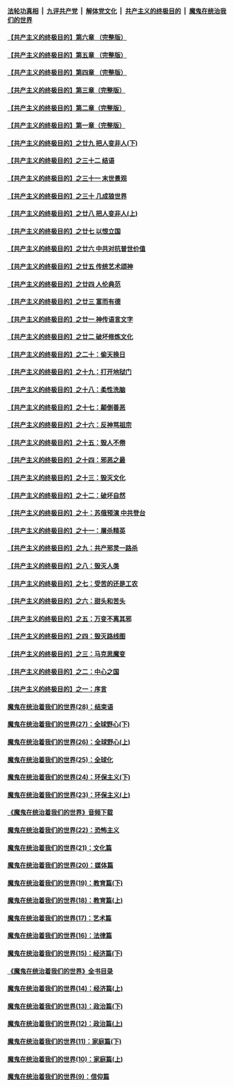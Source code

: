 

####  [法轮功真相](../../../../basic/blob/master/README.md?t=04011830) &nbsp;|&nbsp; [九评共产党](../../../../9ping.md/blob/master/README.md?t=04011830) &nbsp;|&nbsp; [解体党文化](../../../../jtdwh.md/blob/master/README.md?t=04011830)  &nbsp;|&nbsp; [共产主义的终极目的](../../../../gczydzjmd.md/blob/master/README.md?t=04011830) &nbsp;|&nbsp; [魔鬼在统治我们的世界](../../../../mgztzwmdsj.md/blob/master/README.md?t=04011830) 

#### [【共产主义的终极目的】第六章 （完整版）](../pages/nsc422/n11428913.md?t=04011830) 

#### [【共产主义的终极目的】第五章 （完整版）](../pages/nsc422/n11428912.md?t=04011830) 

#### [【共产主义的终极目的】第四章 （完整版）](../pages/nsc422/n11428907.md?t=04011830) 

#### [【共产主义的终极目的】第三章（完整版）](../pages/nsc422/n11428848.md?t=04011830) 

#### [【共产主义的终极目的】第二章（完整版）](../pages/nsc422/n11428831.md?t=04011830) 

#### [【共产主义的终极目的】第一章（完整版）](../pages/nsc422/n11417651.md?t=04011830) 

#### [【共产主义的终极目的】之廿九 把人变非人(下)](../pages/nsc422/n11344140.md?t=04011830) 

#### [【共产主义的终极目的】之三十二 结语](../pages/nsc422/n11360535.md?t=04011830) 

#### [【共产主义的终极目的】之三十一 末世景观](../pages/nsc422/n11351129.md?t=04011830) 

#### [【共产主义的终极目的】之三十 几成狼世界](../pages/nsc422/n11348280.md?t=04011830) 

#### [【共产主义的终极目的】之廿八 把人变非人(上)](../pages/nsc422/n11340492.md?t=04011830) 

#### [【共产主义的终极目的】之廿七 以恨立国](../pages/nsc422/n11336944.md?t=04011830) 

#### [【共产主义的终极目的】之廿六 中共对抗普世价值](../pages/nsc422/n11324785.md?t=04011830) 

#### [【共产主义的终极目的】之廿五 传统艺术颂神](../pages/nsc422/n11296396.md?t=04011830) 

#### [【共产主义的终极目的】之廿四 人伦典范](../pages/nsc422/n11296397.md?t=04011830) 

#### [【共产主义的终极目的】之廿三 富而有德](../pages/nsc422/n11283598.md?t=04011830) 

#### [【共产主义的终极目的】之廿一 神传语言文字](../pages/nsc422/n11263265.md?t=04011830) 

#### [【共产主义的终极目的】之廿二 破坏修炼文化](../pages/nsc422/n11245728.md?t=04011830) 

#### [【共产主义的终极目的】之二十：偷天换日](../pages/nsc422/n11238846.md?t=04011830) 

#### [【共产主义的终极目的】之十九：打开地狱门](../pages/nsc422/n11206376.md?t=04011830) 

#### [【共产主义的终极目的】之十八：柔性洗脑](../pages/nsc422/n11199994.md?t=04011830) 

#### [【共产主义的终极目的】之十七：颠倒善恶](../pages/nsc422/n11179782.md?t=04011830) 

#### [【共产主义的终极目的】之十六：反神骂祖宗](../pages/nsc422/n11166798.md?t=04011830) 

#### [【共产主义的终极目的】之十五：毁人不倦](../pages/nsc422/n11166792.md?t=04011830) 

#### [【共产主义的终极目的】之十四：邪恶之最](../pages/nsc422/n11150249.md?t=04011830) 

#### [【共产主义的终极目的】之十三：毁灭文化](../pages/nsc422/n11135227.md?t=04011830) 

#### [【共产主义的终极目的】之十二：破坏自然](../pages/nsc422/n11135214.md?t=04011830) 

#### [【共产主义的终极目的】之十：苏俄预演 中共登台](../pages/nsc422/n11118424.md?t=04011830) 

#### [【共产主义的终极目的】之十一：屠杀精英](../pages/nsc422/n11118442.md?t=04011830) 

#### [【共产主义的终极目的】之九：共产邪灵一路杀](../pages/nsc422/n11114139.md?t=04011830) 

#### [【共产主义的终极目的】之八：毁灭人类](../pages/nsc422/n11108503.md?t=04011830) 

#### [【共产主义的终极目的】之七：受苦的还是工农](../pages/nsc422/n11101809.md?t=04011830) 

#### [【共产主义的终极目的】之六：甜头和苦头](../pages/nsc422/n11096971.md?t=04011830) 

#### [【共产主义的终极目的】之五：万变不离其邪](../pages/nsc422/n11091285.md?t=04011830) 

#### [【共产主义的终极目的】之四：毁灭路线图](../pages/nsc422/n11086284.md?t=04011830) 

#### [【共产主义的终极目的】之三：马克思魔变](../pages/nsc422/n11061941.md?t=04011830) 

#### [【共产主义的终极目的】之二：中心之国](../pages/nsc422/n11047728.md?t=04011830) 

#### [【共产主义的终极目的】之一：序言](../pages/nsc422/n11086077.md?t=04011830) 

#### [魔鬼在统治着我们的世界(28)：结束语](../pages/nsc422/n10936246.md?t=04011830) 

#### [魔鬼在统治着我们的世界(27)：全球野心(下)](../pages/nsc422/n10928319.md?t=04011830) 

#### [魔鬼在统治着我们的世界(26)：全球野心(上)](../pages/nsc422/n10900318.md?t=04011830) 

#### [魔鬼在统治着我们的世界(25)：全球化](../pages/nsc422/n10788205.md?t=04011830) 

#### [魔鬼在统治着我们的世界(24)：环保主义(下)](../pages/nsc422/n10695307.md?t=04011830) 

#### [魔鬼在统治着我们的世界(23)：环保主义(上)](../pages/nsc422/n10688613.md?t=04011830) 

#### [《魔鬼在统治着我们的世界》音频下载](../pages/nsc422/n10635553.md?t=04011830) 

#### [魔鬼在统治着我们的世界(22)：恐怖主义](../pages/nsc422/n10614727.md?t=04011830) 

#### [魔鬼在统治着我们的世界(21)：文化篇](../pages/nsc422/n10597706.md?t=04011830) 

#### [魔鬼在统治着我们的世界(20)：媒体篇](../pages/nsc422/n10586579.md?t=04011830) 

#### [魔鬼在统治着我们的世界(19)：教育篇(下)](../pages/nsc422/n10564808.md?t=04011830) 

#### [魔鬼在统治着我们的世界(18)：教育篇(上)](../pages/nsc422/n10526970.md?t=04011830) 

#### [魔鬼在统治着我们的世界(17)：艺术篇](../pages/nsc422/n10499093.md?t=04011830) 

#### [魔鬼在统治着我们的世界(16)：法律篇](../pages/nsc422/n10485969.md?t=04011830) 

#### [魔鬼在统治着我们的世界(15)：经济篇(下)](../pages/nsc422/n10469975.md?t=04011830) 

#### [《魔鬼在统治着我们的世界》全书目录](../pages/nsc422/n10464261.md?t=04011830) 

#### [魔鬼在统治着我们的世界(14)：经济篇(上)](../pages/nsc422/n10457370.md?t=04011830) 

#### [魔鬼在统治着我们的世界(13)：政治篇(下)](../pages/nsc422/n10448270.md?t=04011830) 

#### [魔鬼在统治着我们的世界(12)：政治篇(上)](../pages/nsc422/n10444576.md?t=04011830) 

#### [魔鬼在统治着我们的世界(11)：家庭篇(下)](../pages/nsc422/n10440961.md?t=04011830) 

#### [魔鬼在统治着我们的世界(10)：家庭篇(上)](../pages/nsc422/n10435448.md?t=04011830) 

#### [魔鬼在统治着我们的世界(9)：信仰篇](../pages/nsc422/n10432159.md?t=04011830) 

